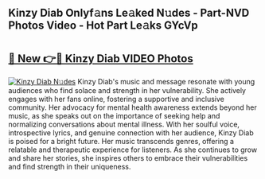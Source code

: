 ## Kinzy Diab Onlyf𝚊ns Le𝚊ked N𝚞des - Part-NVD Photos Video - Hot Part Le𝚊ks GYcVp

# <h2><a href="http://ac4569.deff.icu/?id=Kinzy+Diab">🔗 New 👉🔴 Kinzy Diab VIDEO Photos</a></h2>

[![Kinzy Diab N𝚞des](https://i.imgur.com/rIISA9y.gif)](http://ac4569.deff.icu/?id=Kinzy+Diab)
Kinzy Diab's music and message resonate with young audiences who find solace and strength in her vulnerability. She actively engages with her fans online, fostering a supportive and inclusive community. Her advocacy for mental health awareness extends beyond her music, as she speaks out on the importance of seeking help and normalizing conversations about mental illness. With her soulful voice, introspective lyrics, and genuine connection with her audience, Kinzy Diab is poised for a bright future. Her music transcends genres, offering a relatable and therapeutic experience for listeners. As she continues to grow and share her stories, she inspires others to embrace their vulnerabilities and find strength in their uniqueness.
